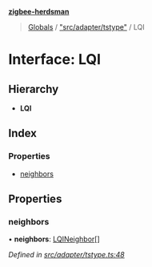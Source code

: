 **[zigbee-herdsman](../README.md)**

> [Globals](../README.md) / ["src/adapter/tstype"](../modules/_src_adapter_tstype_.md) / LQI

# Interface: LQI

## Hierarchy

* **LQI**

## Index

### Properties

* [neighbors](_src_adapter_tstype_.lqi.md#neighbors)

## Properties

### neighbors

•  **neighbors**: [LQINeighbor](_src_adapter_tstype_.lqineighbor.md)[]

*Defined in [src/adapter/tstype.ts:48](https://github.com/GrandeurSmart/gza-core/blob/master/src/src/adapter/tstype.ts#L48)*
